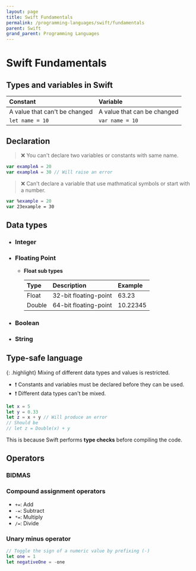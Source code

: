 ```yaml
---
layout: page
title: Swift Fundamentals
permalink: /programming-languages/swift/fundamentals
parent: Swift
grand_parent: Programming Languages
---
```


# Swift Fundamentals
## Types and variables in Swift

| Constant | Variable |
|:---------|:---------|
|A value that can't be changed|A value that can be changed|
|`let name = 10`|`var name = 10`|

## Declaration
> ❌ You can't declare two variables or constants with same name.
```swift
var exampleA = 20
var exampleA = 30 // Will raise an error
```
> ❌ Can't declare a variable that use mathmatical symbols or start with a number.
```swift
var %example = 20
var 23example = 30
```

## Data types
- ### Integer
- ### Floating Point
    - **Float sub types**

        | Type | Description | Example |
        |:---- |:----------- |:------  |
        |Float |32-bit floating-point|63.23|
        |Double|64-bit floating-point|10.22345|

- ### Boolean
- ### String

## Type-safe language

{: .highlight}
    Mixing of different data types and values is restricted.

- ❗ Constants and variables must be declared before they can be used.
- ❗ Different data types can't be mixed.

```swift
let x = 5
let y = 0.33
let z = x + y // Will produce an error
// Should be
// let z = Double(x) + y
```

This is because Swift performs __type checks__ before compiling the code.

## Operators
### BIDMAS

### Compound assignment operators

- `+=`: Add
- `-=`: Subtract
- `*=`: Multiply
- `/=`: Divide

### Unary minus operator
```swift
// Toggle the sign of a numeric value by prefixing (-)
let one = 1
let negativeOne = -one
```